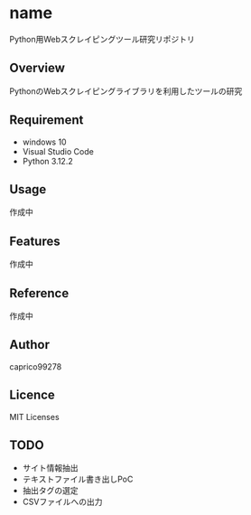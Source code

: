 # name
Python用Webスクレイピングツール研究リポジトリ

## Overview
PythonのWebスクレイピングライブラリを利用したツールの研究

## Requirement
- windows 10
- Visual Studio Code
- Python 3.12.2

## Usage
作成中

## Features
作成中

## Reference
作成中

## Author
caprico99278

## Licence
MIT Licenses

## TODO
- サイト情報抽出
- テキストファイル書き出しPoC
- 抽出タグの選定
- CSVファイルへの出力
